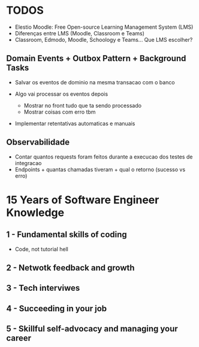 # TODOS

- Elestio Moodle: Free Open-source Learning Management System (LMS)
- Diferenças entre LMS (Moodle, Classroom e Teams)
- Classroom, Edmodo, Moodle, Schoology e Teams... Que LMS escolher?

## Domain Events + Outbox Pattern + Background Tasks

- Salvar os eventos de dominio na mesma transacao com o banco

- Algo vai processar os eventos depois
    - Mostrar no front tudo que ta sendo processado
    - Mostrar coisas com erro tbm

- Implementar retentativas automaticas e manuais






## Observabilidade

- Contar quantos requests foram feitos durante a execucao dos testes de integracao
- Endpoints + quantas chamadas tiveram + qual o retorno (sucesso vs erro)







# 15 Years of Software Engineer Knowledge

## 1 - Fundamental skills of coding

- Code, not tutorial hell

## 2 - Netwotk feedback and growth

## 3 - Tech interviwes

## 4 - Succeeding in your job

## 5 - Skillful self-advocacy and managing your career
